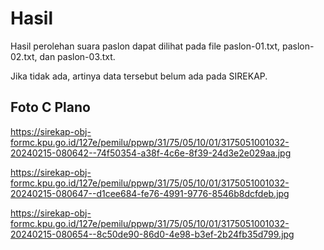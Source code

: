 # Hasil

Hasil perolehan suara paslon dapat dilihat pada file paslon-01.txt, paslon-02.txt, dan paslon-03.txt.

Jika tidak ada, artinya data tersebut belum ada pada SIREKAP.

## Foto C Plano

https://sirekap-obj-formc.kpu.go.id/127e/pemilu/ppwp/31/75/05/10/01/3175051001032-20240215-080642--74f50354-a38f-4c6e-8f39-24d3e2e029aa.jpg

https://sirekap-obj-formc.kpu.go.id/127e/pemilu/ppwp/31/75/05/10/01/3175051001032-20240215-080647--d1cee684-fe76-4991-9776-8546b8dcfdeb.jpg

https://sirekap-obj-formc.kpu.go.id/127e/pemilu/ppwp/31/75/05/10/01/3175051001032-20240215-080654--8c50de90-86d0-4e98-b3ef-2b24fb35d799.jpg
